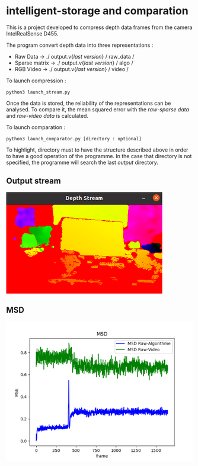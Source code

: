 # intelligent-storage and comparation

This is a project developed to compress depth data frames from the camera IntelRealSense D455.

The program convert depth data into three representations : 

* Raw Data -> ./ output.v{*last version*} / raw_data /
* Sparse matrix -> ./ output.v{*last version*} / algo /
* RGB Video -> ./ output.v{*last version*} / video /

To launch compression : 

```
python3 launch_stream.py
```

Once the data is stored, the reliability of the representations can be analysed. To compare it, the mean squared error with the *raw-sparse data* and *raw-video data* is calculated. 

To launch comparation : 

```
python3 launch_comparator.py [directory : optional]
```

To highlight, directory must to have the structure described above in order to have a good operation of the programme. In the case that directory is not specified, the programme will search the last *output* directory.


## Output stream 
![alt text](pictures/stream_output.png)


## MSD
![alt text](pictures/MSD.png)